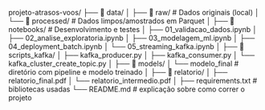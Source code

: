 projeto-atrasos-voos/
├── 📂 data/
│   ├── 📂 raw/                   # Dados originais (local)
│   └── 📂 processed/             # Dados limpos/amostrados em Parquet
│
├── 📂 notebooks/                # Desenvolvimento e testes
│   ├── 01_validacao_dados.ipynb
│   ├── 02_analise_exploratoria.ipynb
│   ├── 03_modelagem_ml.ipynb
│   ├── 04_deployment_batch.ipynb
│   └── 05_streaming_kafka.ipynb
│
├── 📂 scripts_kafka/
│   ├── kafka_producer.py
│   ├── kafka_consumer.py
│   └── kafka_cluster_create_topic.py
│
├── 📂 models/
│   └── modelo_final              # diretório com pipeline e modelo treinado
│
├── 📂 relatorio/
│   ├── relatorio_final.pdf
│   └── relatorio_intermedio.pdf
│
├── requirements.txt             # bibliotecas usadas
└── README.md                    # explicação sobre como correr o projeto